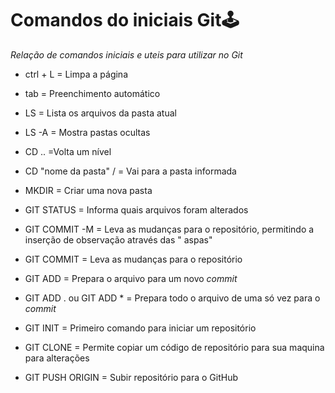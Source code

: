 # Comandos do iniciais Git:joystick:

_Relação de comandos iniciais e uteis para utilizar no Git_

- ctrl + L = Limpa a página 

- tab = Preenchimento automático

- LS = Lista os arquivos da pasta atual

- LS -A = Mostra pastas ocultas

- CD .. =Volta um nível 

- CD "nome da pasta" / = Vai para a pasta informada

- MKDIR = Criar uma nova pasta 

-  GIT STATUS = Informa quais arquivos foram alterados

-  GIT COMMIT  -M = Leva as mudanças para o repositório, permitindo a inserção de observação através das " aspas"

-  GIT COMMIT = Leva as mudanças para o repositório

- GIT ADD = Prepara o arquivo para um novo _commit_ 

- GIT ADD . ou GIT ADD * = Prepara todo o arquivo de uma só vez para o _commit_

- GIT INIT = Primeiro comando para iniciar um repositório

- GIT CLONE = Permite copiar um código de repositório para sua maquina para alterações

- GIT PUSH ORIGIN = Subir  repositório para o GitHub

  
